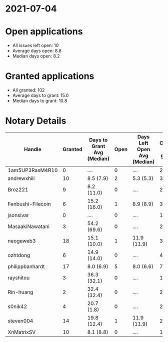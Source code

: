 2021-07-04
==========

# Open applications

- All issues left open: 10
- Average days open: 8.6
- Median days open: 8.2

# Granted applications

- All granted: 102
- Average days to grant: 15.0
- Median days to grant: 10.8

# Notary Details

| Handle            |   Granted | Days to Grant Avg (Median)   |   Open | Days Left Open Avg (Median)   |   Closed (no grant) |
|-------------------|-----------|------------------------------|--------|-------------------------------|---------------------|
| 1am5UP3RasM4R10   |         0 | ....                         |      0 | ....                          |                   2 |
| andrewxhill       |        10 | 8.5  (7.9)                   |      2 | 5.3  (5.3)                    |                  35 |
| Broz221           |         9 | 8.2  (11.0)                  |      0 | ....                          |                  25 |
| Fenbushi-Filecoin |         6 | 15.2  (16.0)                 |      1 | 8.9  (8.9)                    |                  37 |
| jsonsivar         |         0 | ....                         |      0 | ....                          |                  13 |
| MasaakiNawatani   |         3 | 54.2  (69.6)                 |      0 | ....                          |                  22 |
| neogeweb3         |        18 | 15.1  (10.0)                 |      1 | 11.9  (11.9)                  |                  36 |
| ozhtdong          |         6 | 14.9  (14.0)                 |      0 | ....                          |                  41 |
| philippbanhardt   |        17 | 8.0  (6.9)                   |      5 | 8.0  (6.6)                    |                  72 |
| rayshitou         |         3 | 36.3  (32.1)                 |      0 | ....                          |                  11 |
| Rin-huang         |         2 | 32.4  (32.4)                 |      0 | ....                          |                   2 |
| s0nik42           |         4 | 20.7  (1.8)                  |      0 | ....                          |                  20 |
| steven004         |        14 | 19.8  (12.4)                 |      1 | 11.9  (11.9)                  |                  28 |
| XnMatrixSV        |        10 | 8.1  (8.8)                   |      0 | ....                          |                  17 |